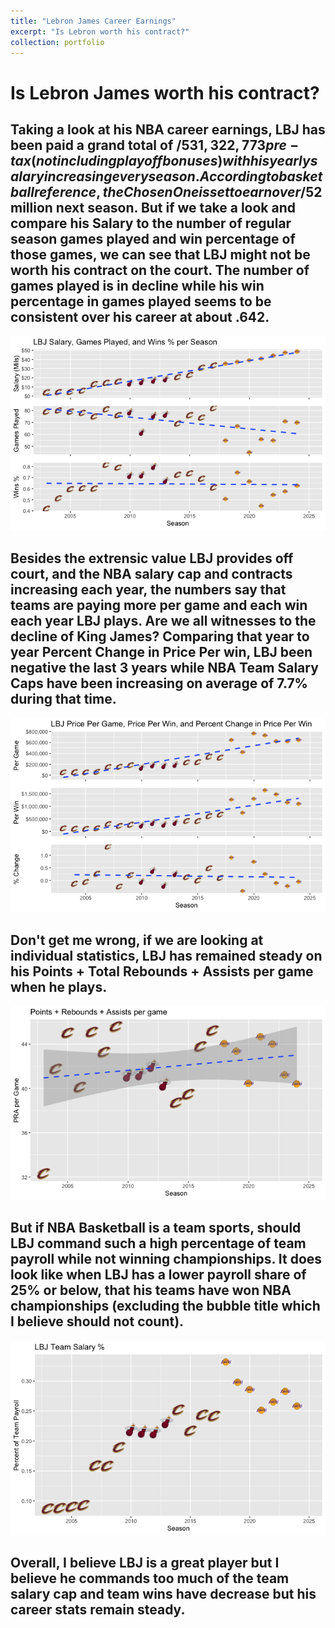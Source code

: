 ```yaml
---
title: "Lebron James Career Earnings"
excerpt: "Is Lebron worth his contract?"
collection: portfolio
---
```


# Is Lebron James worth his contract?
## Taking a look at his NBA career earnings, LBJ has been paid a grand total of /$531,322,773 pre-tax (not including playoff bonuses) with his yearly salary increasing every season. According to basketball reference, the Chosen One is set to earn over /$52 million next season. But if we take a look and compare his Salary to the number of regular season games played and win percentage of those games, we can see that LBJ might not be worth his contract on the court. The number of games played is in decline while his win percentage in games played seems to be consistent over his career at about .642.    


![png](/images/000027.png)


## Besides the extrensic value LBJ provides off court, and the NBA salary cap and contracts increasing each year, the numbers say that teams are paying more per game and each win each year LBJ plays. Are we all witnesses to the decline of King James? Comparing that year to year Percent Change in Price Per win, LBJ been negative the last 3 years while NBA Team Salary Caps have been increasing on average of 7.7% during that time.

![png](/images/000018.png)

## Don't get me wrong, if we are looking at individual statistics, LBJ has remained steady on his Points + Total Rebounds + Assists per game when he plays.

![png](/images/000023.png)

## But if NBA Basketball is a team sports, should LBJ command such a high percentage of team payroll while not winning championships. It does look like when LBJ has a lower payroll share of 25% or below, that his teams have won NBA championships (excluding the bubble title which I believe should not count). 

![png](/images/000022.png)

## Overall, I believe LBJ is a great player but I believe he commands too much of the team salary cap and team wins have decrease but his career stats remain steady. 